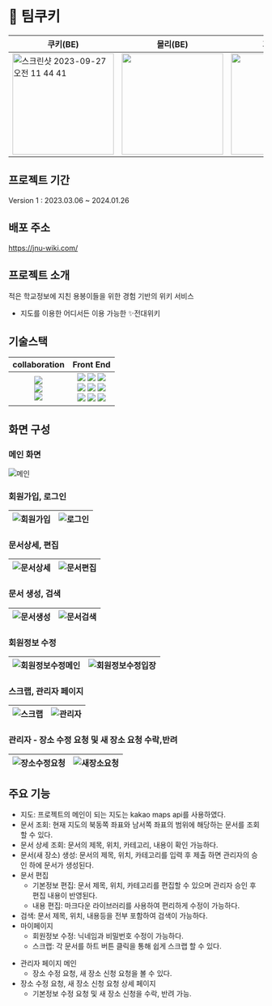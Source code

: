 # 🍪 팀쿠키

| 쿠키(BE)                                                                                                                                                                 | 몰리(BE)                                                                                                                | 가여니(FE)                                                                                                              | 또리(FE)                                                                                                                                                                 | 루트(AOS)                                                                                                               |
| ------------------------------------------------------------------------------------------------------------------------------------------------------------------------ | ----------------------------------------------------------------------------------------------------------------------- | ----------------------------------------------------------------------------------------------------------------------- | ------------------------------------------------------------------------------------------------------------------------------------------------------------------------ | ----------------------------------------------------------------------------------------------------------------------- |
| <img width="200" alt="스크린샷 2023-09-27 오전 11 44 41" src="https://github.com/JNU-econovation/gikhub/assets/102847513/47f9eb46-b7e4-4e25-8f7d-75585ddad749"> | <img src = https://github.com/JNU-econovation/gikhub/assets/102847513/22c19f61-bd41-460e-bc66-8dad6c774a87 width = 200> | <img src = https://github.com/JNU-econovation/gikhub/assets/102847513/182d0fbc-dfff-40eb-8032-4a9f88d14b6c width = 200> | <img width="200" alt="스크린샷 2023-09-27 오전 11 44 25" src="https://github.com/JNU-econovation/gikhub/assets/102847513/2433c9ce-22cf-433d-b96c-8189d46dfb23"> | <img src = https://github.com/JNU-econovation/gikhub/assets/102847513/d6109dbb-446a-4bb2-b2ce-947c8521bbba width = 200> |

## 프로젝트 기간

Version 1 : 2023.03.06 ~ 2024.01.26

## 배포 주소

https://jnu-wiki.com/

## 프로젝트 소개

적은 학교정보에 지친 용봉이들을 위한 경험 기반의 위키 서비스

- 지도를 이용한 어디서든 이용 가능한 ✨전대위키

## 기술스택

<div align="center">

|                                                                                                                                                         collaboration                                                                                                                                                         |                                                                                                                                                                                                                                                                                                                                                                                                                                                                                                        Front End                                                                                                                                                                                                                                                                                                                                                                                                                                                                                                         |
| :---------------------------------------------------------------------------------------------------------------------------------------------------------------------------------------------------------------------------------------------------------------------------------------------------------------------------: | :----------------------------------------------------------------------------------------------------------------------------------------------------------------------------------------------------------------------------------------------------------------------------------------------------------------------------------------------------------------------------------------------------------------------------------------------------------------------------------------------------------------------------------------------------------------------------------------------------------------------------------------------------------------------------------------------------------------------------------------------------------------------------------------------------------------------------------------------------------------------------------------------------------------------------------------------------------------------------------------------------------------------: |
| <img src="https://img.shields.io/badge/notion-000000?style=for-the-badge&logo=notion&logoColor=white"><br /><img src="https://img.shields.io/badge/slack-4A154B?style=for-the-badge&logo=notion&logoColor=white"><br /><img src="https://img.shields.io/badge/github-181717?style=for-the-badge&logo=github&logoColor=white"> | <img src="https://img.shields.io/badge/javascript-F7DF1E?style=for-the-badge&logo=javascript&logoColor=white"> <img src="https://img.shields.io/badge/react-61DAFB?style=for-the-badge&logo=react&logoColor=white"> <img src="https://img.shields.io/badge/reacthookform-EC5990?style=for-the-badge&logo=reacthookform&logoColor=white"><br /><img src="https://img.shields.io/badge/axios-5A29E4?style=for-the-badge&logo=axios&logoColor=white"> <img src="https://img.shields.io/badge/redux-764abc?style=for-the-badge&logo=redux&logoColor=white"> <img src="https://img.shields.io/badge/react query-FF4154?style=for-the-badge&logo=reactquery&logoColor=white"><br /><img src="https://img.shields.io/badge/styledcomponents-DB7093?style=for-the-badge&logo=tailwindcss&logoColor=white"> <img src="https://img.shields.io/badge/vite-646CFF?style=for-the-badge&logo=vite&logoColor=white"> <img src="https://img.shields.io/badge/react router-CA4245?style=for-the-badge&logo=react router&logoColor=white"> |

</div>

## 화면 구성

### 메인 화면

![메인](https://github.com/JNU-econovation/jnu-wiki-fe/assets/102566546/72558b75-940d-4ce5-b5cf-7637df6f1708)

### 회원가입, 로그인

| ![회원가입](https://github.com/JNU-econovation/jnu-wiki-fe/assets/102566546/2e69acc7-75e3-42d4-b650-e713190351f9) | ![로그인](https://github.com/JNU-econovation/jnu-wiki-fe/assets/102566546/18701697-9acc-468f-a0a7-7b0ce9c13b16) |
| ----------------------------------------------------------------------------------------------------------------- | --------------------------------------------------------------------------------------------------------------- |

### 문서상세, 편집

| ![문서상세](https://github.com/JNU-econovation/jnu-wiki-fe/assets/102566546/6a4f4e84-9306-4d90-b568-7718ae537e80) | ![문서편집](https://github.com/JNU-econovation/jnu-wiki-fe/assets/102566546/5d96431c-4785-4433-b83b-1d49ffa2dac5) |
| ----------------------------------------------------------------------------------------------------------------- | ----------------------------------------------------------------------------------------------------------------- |

### 문서 생성, 검색

| ![문서생성](https://github.com/JNU-econovation/jnu-wiki-fe/assets/102566546/a78c090c-da36-4338-9139-bff503f03e42) | ![문서검색](https://github.com/JNU-econovation/jnu-wiki-fe/assets/102566546/4662faa1-4e25-44cc-9b53-0870b26140e7) |
| ----------------------------------------------------------------------------------------------------------------- | ----------------------------------------------------------------------------------------------------------------- |

### 회원정보 수정

| ![회원정보수정메인](https://github.com/JNU-econovation/jnu-wiki-fe/assets/102566546/7315e547-af27-4322-a1a3-52c73e54dc54) | ![회원정보수정입장](https://github.com/JNU-econovation/jnu-wiki-fe/assets/102566546/947cb288-5e65-4a4c-98cc-d86cc0aa0892) |
| ------------------------------------------------------------------------------------------------------------------------- | ------------------------------------------------------------------------------------------------------------------------- |

### 스크랩, 관리자 페이지

| ![스크랩](https://github.com/JNU-econovation/jnu-wiki-fe/assets/102566546/5fa21b5d-c1ef-4078-93b2-16b3ca577e87) | ![관리자](https://github.com/JNU-econovation/jnu-wiki-fe/assets/102566546/bbe80aa3-238f-43e1-acdc-5b711eff88a7) |
| --------------------------------------------------------------------------------------------------------------- | --------------------------------------------------------------------------------------------------------------- |

### 관리자 - 장소 수정 요청 및 새 장소 요청 수락,반려

| ![장소수정요청](https://github.com/JNU-econovation/jnu-wiki-fe/assets/102566546/08c0ab2d-1d7a-4a71-a0f0-8b7f6abe9638) | ![새장소요청](https://github.com/JNU-econovation/jnu-wiki-fe/assets/102566546/1ab0f02b-b479-4197-bbc7-c2051be3ced3) |
| --------------------------------------------------------------------------------------------------------------------- | ------------------------------------------------------------------------------------------------------------------- |

## 주요 기능

- 지도: 프로젝트의 메인이 되는 지도는 kakao maps api를 사용하였다.
- 문서 조회: 현재 지도의 북동쪽 좌표와 남서쪽 좌표의 범위에 해당하는 문서를 조회할 수 있다.
- 문서 상세 조회: 문서의 제목, 위치, 카테고리, 내용이 확인 가능하다.
- 문서(새 장소) 생성: 문서의 제목, 위치, 카테고리를 입력 후 제출 하면 관리자의 승인 하에 문서가 생성된다.
- 문서 편집
  - 기본정보 편집: 문서 제목, 위치, 카테고리를 편집할 수 있으며 관리자 승인 후 편집 내용이 반영된다.
  - 내용 편집: 마크다운 라이브러리를 사용하여 편리하게 수정이 가능하다.
- 검색: 문서 제목, 위치, 내용등을 전부 포함하여 검색이 가능하다.
- 마이페이지
  - 회원정보 수정: 닉네임과 비밀번호 수정이 가능하다.
  - 스크랩: 각 문서를 하트 버튼 클릭을 통해 쉽게 스크랩 할 수 있다.

* 관리자 페이지 메인
  - 장소 수정 요청, 새 장소 신청 요청을 볼 수 있다.
* 장소 수정 요청, 새 장소 신청 요청 상세 페이지
  - 기본정보 수정 요청 및 새 장소 신청을 수락, 반려 가능.
